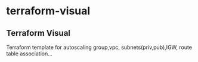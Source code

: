 # terraform-visual

<h2>Terraform Visual</h2>
<p>Terraform template for autoscaling group,vpc, subnets(priv,pub),IGW, route table association...</p>
